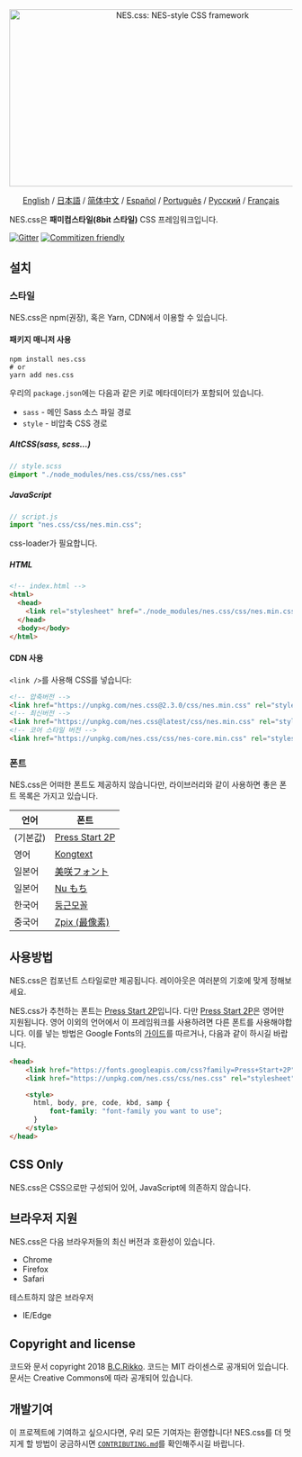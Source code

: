 <div align="center">
  <a href="https://nostalgic-css.github.io/NES.css/" target="_blank"><img src="https://user-images.githubusercontent.com/5305599/49061716-da649680-f254-11e8-9a89-d95a7407ec6a.png" alt="NES.css: NES-style  CSS framework" style="max-width: 100%;" width="600" height="315"></a>

  <a href="/README.md">English</a>  / <a href="README-jp.md">日本語</a> / <a href="README-zh-CN.md">简体中文</a> / <a href="README-es.md">Español</a> / <a href="README-pt-BR.md">Português</a> / <a href="README-ru.md">Русский</a> / <a href=".github/README-fr.md">Français</a> 
</div>

NES.css은 **패미컴스타일(8bit 스타일)** CSS 프레임워크입니다.

[![Gitter][gitter-badge]][gitter] [![Commitizen friendly][commitizen-badge]][commitizen]

## 설치

### 스타일

NES.css은 npm(권장), 혹은 Yarn, CDN에서 이용할 수 있습니다.

#### 패키지 매니저 사용

```shell
npm install nes.css
# or
yarn add nes.css
```

우리의 `package.json`에는 다음과 같은 키로 메타데이터가 포함되어 있습니다.
* `sass` - 메인 Sass 소스 파일 경로
* `style` - 비압축 CSS 경로

##### AltCSS(sass, scss...)

```scss
// style.scss
@import "./node_modules/nes.css/css/nes.css"
```

##### JavaScript

```js
// script.js
import "nes.css/css/nes.min.css";
```
css-loader가 필요합니다.

##### HTML
```html
<!-- index.html -->
<html>
  <head>
    <link rel="stylesheet" href="./node_modules/nes.css/css/nes.min.css">
  </head>
  <body></body>
</html>
```

#### CDN 사용

`<link />`를 사용해 CSS를 넣습니다:

```html
<!-- 압축버전 -->
<link href="https://unpkg.com/nes.css@2.3.0/css/nes.min.css" rel="stylesheet" />
<!-- 최신버전 -->
<link href="https://unpkg.com/nes.css@latest/css/nes.min.css" rel="stylesheet" />
<!-- 코어 스타일 버전 -->
<link href="https://unpkg.com/nes.css/css/nes-core.min.css" rel="stylesheet" />
```

### 폰트

NES.css은 어떠한 폰트도 제공하지 않습니다만, 라이브러리와 같이 사용하면 좋은 폰트 목록은 가지고 있습니다.

| 언어         | 폰트                                                           |
| ------------ | ------------------------------------------------------------------ |
| (기본값) | [Press Start 2P](https://fonts.google.com/specimen/Press+Start+2P) |
| 영어         | [Kongtext](https://www.dafont.com/kongtext.font)                   |
| 일본어       | [美咲フォント](http://littlelimit.net/misaki.htm)                  |
| 일본어       | [Nu もち](http://kokagem.sakura.ne.jp/font/mochi/)                 |
| 한국어       | [둥근모꼴](http://cactus.tistory.com/193)                              |
| 중국어       | [Zpix (最像素)](https://github.com/SolidZORO/zpix-pixel-font)      |

## 사용방법

NES.css은 컴포넌트 스타일로만 제공됩니다. 레이아웃은 여러분의 기호에 맞게 정해보세요.

NES.css가 추천하는 폰트는 [Press Start 2P][press-start-2p-font]입니다. 다만 [Press Start 2P][press-start-2p-font]은 영어만 지원됩니다. 영어 이외의 언어에서 이 프레임워크를 사용하려면 다른 폰트를 사용해야합니다. 이를 넣는 방법은 Google Fonts의 [가이드][google-fonts-guide]를 따르거나, 다음과 같이 하시길 바랍니다.

```html
<head>
    <link href="https://fonts.googleapis.com/css?family=Press+Start+2P" rel="stylesheet">
    <link href="https://unpkg.com/nes.css/css/nes.css" rel="stylesheet" />

    <style>
      html, body, pre, code, kbd, samp {
          font-family: "font-family you want to use";
      }
    </style>
</head>
```

## CSS Only

NES.css은 CSS으로만 구성되어 있어, JavaScript에 의존하지 않습니다.

## 브라우저 지원

NES.css은 다음 브라우저들의 최신 버전과 호환성이 있습니다.
* Chrome
* Firefox
* Safari

테스트하지 않은 브라우저
* IE/Edge

## Copyright and license

코드와 문서 copyright 2018 [B.C.Rikko](https://github.com/BcRikko).
코드는 MIT 라이센스로 공개되어 있습니다. 문서는 Creative Commons에 따라 공개되어 있습니다.

## 개발기여

이 프로젝트에 기여하고 싶으시다면, 우리 모든 기여자는 환영합니다! NES.css를 더 멋지게 할 방법이 궁금하시면 [`CONTRIBUTING.md`][contributing-document]를 확인해주시길 바랍니다.





[commitizen]: http://commitizen.github.io/cz-cli/
[commitizen-badge]: https://img.shields.io/badge/commitizen-friendly-brightgreen.svg
[contributing-document]: ./CONTRIBUTING-ko.md
[gitter]: https://gitter.im/nostalgic-css/Lobby
[gitter-badge]: https://img.shields.io/gitter/room/nostalgic-css/Lobby.svg
[google-fonts-guide]: https://developers.google.com/fonts/docs/getting_started
[press-start-2p-font]: https://fonts.google.com/specimen/Press+Start+2P?selection.family=Press+Start+2P

